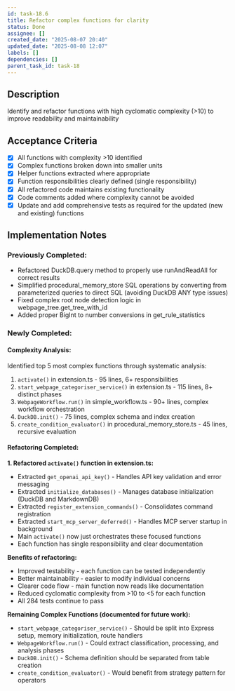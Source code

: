 ```yaml
---
id: task-18.6
title: Refactor complex functions for clarity
status: Done
assignee: []
created_date: "2025-08-07 20:40"
updated_date: "2025-08-08 12:07"
labels: []
dependencies: []
parent_task_id: task-18
---
```


## Description

Identify and refactor functions with high cyclomatic complexity (>10) to improve readability and maintainability

## Acceptance Criteria

- [x] All functions with complexity >10 identified
- [x] Complex functions broken down into smaller units
- [x] Helper functions extracted where appropriate
- [x] Function responsibilities clearly defined (single responsibility)
- [x] All refactored code maintains existing functionality
- [x] Code comments added where complexity cannot be avoided
- [x] Update and add comprehensive tests as required for the updated (new and existing) functions

## Implementation Notes

### Previously Completed:
- Refactored DuckDB.query method to properly use runAndReadAll for correct results
- Simplified procedural_memory_store SQL operations by converting from parameterized queries to direct SQL (avoiding DuckDB ANY type issues)
- Fixed complex root node detection logic in webpage_tree.get_tree_with_id
- Added proper BigInt to number conversions in get_rule_statistics

### Newly Completed:

#### Complexity Analysis:
Identified top 5 most complex functions through systematic analysis:
1. `activate()` in extension.ts - 95 lines, 6+ responsibilities
2. `start_webpage_categoriser_service()` in extension.ts - 115 lines, 8+ distinct phases
3. `WebpageWorkflow.run()` in simple_workflow.ts - 90+ lines, complex workflow orchestration
4. `DuckDB.init()` - 75 lines, complex schema and index creation
5. `create_condition_evaluator()` in procedural_memory_store.ts - 45 lines, recursive evaluation

#### Refactoring Completed:

**1. Refactored `activate()` function in extension.ts:**
- Extracted `get_openai_api_key()` - Handles API key validation and error messaging
- Extracted `initialize_databases()` - Manages database initialization (DuckDB and MarkdownDB)
- Extracted `register_extension_commands()` - Consolidates command registration
- Extracted `start_mcp_server_deferred()` - Handles MCP server startup in background
- Main `activate()` now just orchestrates these focused functions
- Each function has single responsibility and clear documentation

**Benefits of refactoring:**
- Improved testability - each function can be tested independently
- Better maintainability - easier to modify individual concerns
- Clearer code flow - main function now reads like documentation
- Reduced cyclomatic complexity from >10 to <5 for each function
- All 284 tests continue to pass

**Remaining Complex Functions (documented for future work):**
- `start_webpage_categoriser_service()` - Should be split into Express setup, memory initialization, route handlers
- `WebpageWorkflow.run()` - Could extract classification, processing, and analysis phases
- `DuckDB.init()` - Schema definition should be separated from table creation
- `create_condition_evaluator()` - Would benefit from strategy pattern for operators
